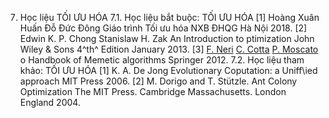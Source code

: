 7. Học liệu TỐI ƯU HÓA
7.1. Học liệu bắt buộc: TỐI ƯU HÓA \[1\] Hoàng Xuân Huấn Đỗ Đức Đông Giáo trình Tối ưu hóa NXB ĐHQG Hà
Nội 2018.
\[2\] Edwin K. P. Chong Stanislaw H. Zak An Introduction to
ptimization John Wiley & Sons 4^th^ Edition January 2013.
\[3\] [F.
Neri](http:link.springer.comsearch?facetauthor%22FerranteNeri%22)
[C.
Cotta](http:link.springer.comsearch?facetauthor%22CarlosCotta%22)
[P.
Moscato](http:link.springer.comsearch?facetauthor%22PabloMoscato%22)
o Handbook of Memetic algorithms Springer 2012.
7.2. Học liệu tham khảo: TỐI ƯU HÓA \[1\] K. A. De Jong Evolutionary Coputation: a Uniff\\ied approach MIT
Press 2006.
\[2\] M. Dorigo and T. Stützle. Ant Colony Optimization The MIT Press.
Cambridge Massachusetts. London England 2004.
